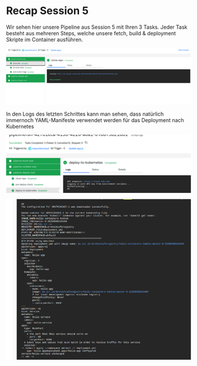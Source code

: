 # Recap Session 5

Wir sehen hier unsere Pipeline aus Session 5 mit Ihren 3 Tasks. Jeder Task besteht aus mehreren Steps, welche unsere fetch, build & deployment Skripte im Container ausführen.

![](../../.gitbook/assets/image%20%28148%29.png)

In den Logs des letzten Schrittes kann man sehen, dass natürlich immernoch YAML-Manifeste verwendet werden für das Deployment nach Kubernetes

![](../../.gitbook/assets/image%20%28154%29.png)

![](../../.gitbook/assets/image%20%28146%29.png)


